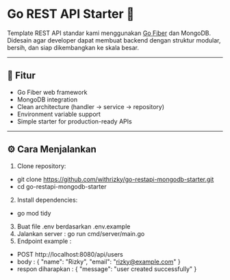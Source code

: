 # Go REST API Starter 🚀

Template REST API standar kami menggunakan [Go Fiber](https://gofiber.io) dan MongoDB.  
Didesain agar developer dapat membuat backend dengan struktur modular, bersih, dan siap dikembangkan ke skala besar.

---

## 🔧 Fitur
- Go Fiber web framework
- MongoDB integration
- Clean architecture (handler → service → repository)
- Environment variable support
- Simple starter for production-ready APIs

---

## ⚙️ Cara Menjalankan
1. Clone repository: 
- git clone https://github.com/withrizky/go-restapi-mongodb-starter.git
- cd go-restapi-mongodb-starter
2. Install dependencies:
- go mod tidy
3. Buat file .env berdasarkan .env.example
4. Jalankan server : go run cmd/server/main.go
5. Endpoint example : 
- POST http://localhost:8080/api/users
- body :
{
  "name": "Rizky",
  "email": "rizky@example.com"
}
- respon diharapkan :
{
  "message": "user created successfully"
}